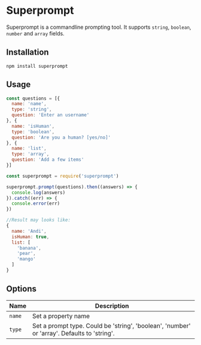 Superprompt
=============

Superprompt is a commandline prompting tool.
It supports `string`, `boolean`, `number` and `array` fields.


Installation
------------

`npm install superprompt`

Usage
-----

```js
const questions = [{
  name: 'name',
  type: 'string',
  question: 'Enter an username'
}, {
  name: 'isHuman',
  type: 'boolean',
  question: 'Are you a human? [yes/no]'
}, {
  name: 'list',
  type: 'array',
  question: 'Add a few items'
}]

const superprompt = require('superprompt')

superprompt.prompt(questions).then((answers) => {
  console.log(answers)
}).catch((err) => {
  console.error(err)
})

//Result may looks like:
{
  name: 'Andi',
  isHuman: true,
  list: [
    'banana',
    'pear',
    'mango'
  ]
}
```

Options
-------

 Name | Description
 ---|---
 `name` | Set a property name
 `type` | Set a prompt type. Could be 'string', 'boolean', 'number' or 'array'. Defaults to 'string'.
